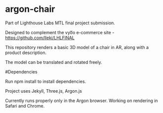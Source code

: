 # argon-chair

Part of Lighthouse Labs MTL final project submission.

Designed to complement the vyo͞o e-commerce site - https://github.com/lleki/LHLFINAL

This repository renders a basic 3D model of a chair in AR, along with a product description.

The model can be translated and rotated freely.


#Dependencies

Run npm install to install dependencies. 

Project uses Jekyll, Three.js, Argon.js

Currently runs properly only in the Argon browser. Working on rendering in Safari and Chrome.
